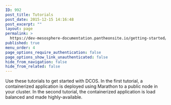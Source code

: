 ```yaml
---
ID: 992
post_title: Tutorials
post_date: 2015-12-15 14:16:48
post_excerpt: ""
layout: page
permalink: >
  https://dev-mesosphere-documentation.pantheonsite.io/getting-started/tutorials/
published: true
menu_order: 4
page_options_require_authentication: false
page_options_show_link_unauthenticated: false
hide_from_navigation: false
hide_from_related: false
---
```

Use these tutorials to get started with DCOS. In the first tutorial, a containerized application is deployed using Marathon to a public node in your cluster. In the second tutorial, the containerized application is load balanced and made highly-available.